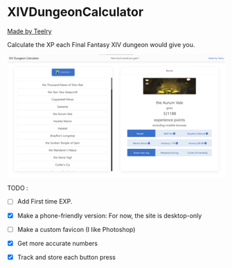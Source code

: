 # XIVDungeonCalculator
[Made by Teelry](https://www.github.com/Teelry)

Calculate the XP each Final Fantasy XIV dungeon would give you.

 ![Screenshot of the website](assets/image.png)

TODO :
- [ ] Add First time EXP.
- [X] Make a phone-friendly version: For now, the site is desktop-only
- [ ] Make a custom favicon (I like Photoshop)
- [X] Get more accurate numbers
- [X] Track and store each button press

